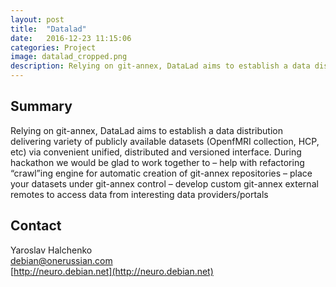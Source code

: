 ```yaml
---
layout: post
title:  "Datalad"
date:   2016-12-23 11:15:06
categories: Project
image: datalad_cropped.png
description: Relying on git-annex, DataLad aims to establish a data distribution delivering variety of publicly available datasets (OpenfMRI collection, HCP, etc) via convenient unified,
---
```

## Summary
Relying on git-annex, DataLad aims to establish a data distribution delivering variety of publicly available datasets (OpenfMRI collection, HCP, etc) via convenient unified, distributed and versioned interface. During hackathon we would be glad to work together to – help with refactoring “crawl”ing engine for automatic creation of git-annex repositories – place your datasets under git-annex control – develop custom git-annex external remotes to access data from interesting data providers/portals


## Contact  
Yaroslav Halchenko  
[debian@onerussian.com](mailto:debian@onerussian.com)  
[http://neuro.debian.net](http://neuro.debian.net)  
